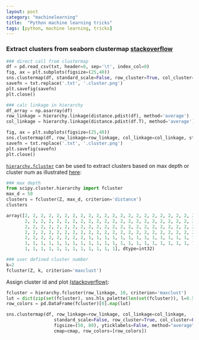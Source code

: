 ```yaml
---
layout: post
category: "machinelearning"
title:  "Python machine learning tricks"
tags: [python, machine learning, tricks]
---
```


### Extract clusters from seaborn clustermap [stackoverflow](https://stackoverflow.com/questions/27924813/extracting-clusters-from-seaborn-clustermap)

```python
### direct call from clustermap
df = pd.read_csv(txt, header=0, sep='\t', index_col=0)
fig, ax = plt.subplots(figsize=(25,40))
sns.clustermap(df, standard_scale=False, row_cluster=True, col_cluster=True, figsize=(25, 40), yticklabels=False)
savefn = txt.replace('.txt', '.cluster.png')
plt.savefig(savefn)
plt.close()

### calc linkage in hierarchy
df_array = np.asarray(df)
row_linkage = hierarchy.linkage(distance.pdist(df), method='average')
col_linkage = hierarchy.linkage(distance.pdist(df.T), method='average')

fig, ax = plt.subplots(figsize=(25,40))
sns.clustermap(df, row_linkage=row_linkage, col_linkage=col_linkage, standard_scale=False, row_cluster=True, col_cluster=True, figsize=(25, 40), yticklabels=False, method="average")
savefn = txt.replace('.txt', '.cluster.png')
plt.savefig(savefn)
plt.close()
```

[`hierarchy.fcluster`](https://docs.scipy.org/doc/scipy-0.15.1/reference/generated/scipy.cluster.hierarchy.fcluster.html) can be used to extract clusters based on max depth or cluster num as illustrated [here](https://joernhees.de/blog/2015/08/26/scipy-hierarchical-clustering-and-dendrogram-tutorial/):

```python
### max depth
from scipy.cluster.hierarchy import fcluster
max_d = 50
clusters = fcluster(Z, max_d, criterion='distance')
clusters

array([2, 2, 2, 2, 2, 2, 2, 2, 2, 2, 2, 2, 2, 2, 2, 2, 2, 2, 2, 2, 2, 2, 2,
       2, 2, 2, 2, 2, 2, 2, 2, 2, 2, 2, 2, 2, 2, 2, 2, 2, 2, 2, 2, 2, 2, 2,
       2, 2, 2, 2, 2, 2, 2, 2, 2, 2, 2, 2, 2, 2, 2, 2, 2, 2, 2, 2, 2, 2, 2,
       2, 2, 2, 2, 2, 2, 2, 2, 2, 2, 2, 2, 2, 2, 2, 2, 2, 2, 2, 2, 2, 2, 2,
       2, 2, 2, 2, 2, 2, 2, 2, 1, 1, 1, 1, 1, 1, 1, 1, 1, 1, 1, 1, 1, 1, 1,
       1, 1, 1, 1, 1, 1, 1, 1, 1, 1, 1, 1, 1, 1, 1, 1, 1, 1, 1, 1, 1, 1, 1,
       1, 1, 1, 1, 1, 1, 1, 1, 1, 1, 1, 1], dtype=int32)

### user defined cluster number
k=2
fcluster(Z, k, criterion='maxclust')
```

Assign cluster id and plot [(stackoverflow)](https://stackoverflow.com/questions/48173798/additional-row-colors-in-seaborn-cluster-map):

```python
fcluster = hierarchy.fcluster(row_linkage, 10, criterion='maxclust')
lut = dict(zip(set(fcluster), sns.hls_palette(len(set(fcluster)), l=0.5, s=0.8)))
row_colors = pd.DataFrame(fcluster)[0].map(lut)

sns.clustermap(df, row_linkage=row_linkage, col_linkage=col_linkage, 
				  standard_scale=False, row_cluster=True, col_cluster=False, 
				  figsize=(50, 80), yticklabels=False, method="average", 
				  cmap=cmap, row_colors=[row_colors])
```


